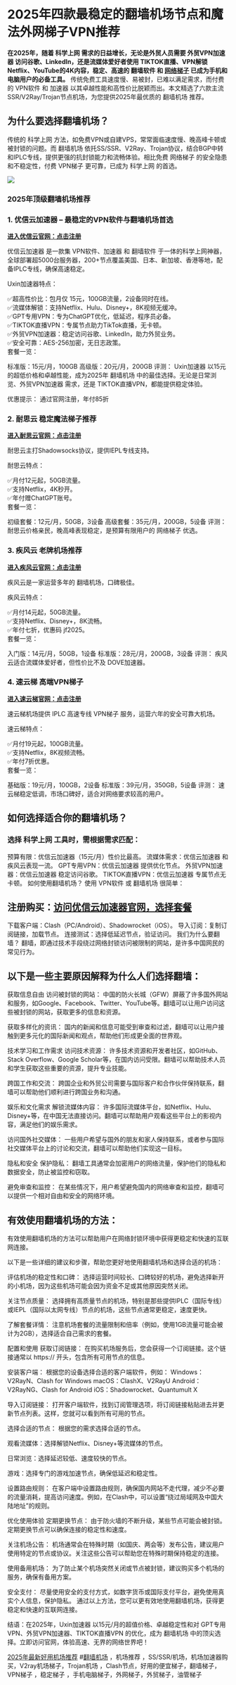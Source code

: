 # 2025年四款最稳定的翻墙机场节点和魔法外网梯子VPN推荐

**在2025年，随着 科学上网 需求的日益增长，无论是外贸人员需要 外贸VPN加速器 访问谷歌、LinkedIn，还是流媒体爱好者使用 TIKTOK直播、VPN解锁Netflix、YouTube的4K内容，稳定、高速的 翻墙软件 和 [网络梯子](https://gitlab.com/cnvpn/2025tizi) 已成为手机和电脑用户的必备工具。**
传统免费工具速度慢、易被封，已难以满足需求，而付费的 VPN软件 和 加速器 以其卓越性能和高性价比脱颖而出。本文精选了六款主流SSR/V2Ray/Trojan节点机场，为您提供2025年最优质的 翻墙机场 推荐。

## 为什么要选择翻墙机场？

传统的 科学上网 方法，如免费VPN或自建VPS，常常面临速度慢、晚高峰卡顿或被封锁的问题。而 翻墙机场 依托SS/SSR、V2Ray、Trojan协议，结合BGP中转和IPLC专线，提供更强的抗封锁能力和流畅体验。相比免费 网络梯子 的安全隐患和不稳定性，付费 VPN梯子 更可靠，已成为 科学上网 的首选。

![](https://www.cnvintage.org/assets/files/2025-03-31/1743438196-557951-snipaste-2025-03-27-11-32-51.png)



### 2025年顶级翻墙机场推荐

### 1. 优信云加速器 – 最稳定的VPN软件与翻墙机场首选

 **[进入优信云官网：点击注册](https://affgo.cc/ewan)**

优信云加速器 是一款集 VPN软件、加速器 和 翻墙软件 于一体的科学上网神器，全球部署超5000台服务器，200+节点覆盖美国、日本、新加坡、香港等地，配备IPLC专线，确保高速稳定。

Uxin加速器特点：

✅超高性价比：包月仅 15元，100GB流量，2设备同时在线。  
✅流媒体解锁：支持Netflix、Hulu、Disney+，8K视频无缓冲。  
✅GPT专用VPN：专为ChatGPT优化，低延迟，程序员必备。  
✅TIKTOK直播VPN：专属节点助力TikTok直播，无卡顿。  
✅外贸VPN加速器：稳定访问谷歌、LinkedIn，助力外贸业务。  
✅安全可靠：AES-256加密，无日志政策。  
套餐一览：

标准版：15元/月，100GB
高级版：20元/月，200GB
评测：
Uxin加速器 以15元的超低价格和卓越性能，成为2025年 翻墙机场 中的最佳选择。无论是日常浏览、外贸VPN加速器 需求，还是 TIKTOK直播VPN，都能提供稳定体验。

优惠提示： 通过官网注册，年付85折

### 2. 耐思云 稳定魔法梯子推荐

 **[进入耐思云官网：点击注册](https://affgo.cc/nisi)**

耐思云主打Shadowsocks协议，提供IEPL专线支持。

耐思云特点：

✅月付12元起，50GB流量。  
✅支持Netflix，4K秒开。  
✅年付赠ChatGPT账号。  
套餐一览：

初级套餐：12元/月，50GB，3设备
高级套餐：35元/月，200GB，5设备
评测：
耐思云价格亲民，晚高峰表现稳定，是预算有限用户的 网络梯子 优选。

### 3. 疾风云 老牌机场推荐

 **[进入疾风云官网：点击注册](https://affgo.cc/jife)**

疾风云是一家运营多年的 翻墙机场，口碑极佳。

疾风云特点：

✅月付14元起，50GB流量。  
✅支持Netflix、Disney+，8K流畅。  
✅年付七折，优惠码 jf2025。  
套餐一览：

入门版：14元/月，50GB，1设备
标准版：28元/月，200GB，3设备
评测：
疾风云适合流媒体爱好者，但性价比不及 DOVE加速器。

### 4. 速云梯 高端VPN梯子

 **[进入速云梯官网：点击注册](https://affgo.cc/suyu)**

速云梯机场提供 IPLC 高速专线 VPN梯子 服务，运营六年的安全可靠大机场。

速云梯特点：

✅月付19元起，100GB流量。  
✅支持Netflix，8K视频流畅。  
✅年付7折优惠。  
套餐一览：

基础版：19元/月，100GB，2设备
标准版：39元/月，350GB，5设备
评测：
速云梯稳定低调，市场口碑好，适合对网络要求较高的用户。

## 如何选择适合你的翻墙机场？

### 选择 科学上网 工具时，需根据需求匹配：

预算有限：优信云加速器（15元/月）性价比最高。
流媒体需求：优信云加速器 和疾风云表现一流。
GPT专用VPN：优信云加速器 提供优化节点。
外贸VPN加速器：优信云加速器 稳定访问谷歌。
TIKTOK直播VPN：优信云加速器 专属节点无卡顿。
如何使用翻墙机场？
使用 VPN软件 或 翻墙机场 很简单：

## 注册购买：[访问优信云加速器官网，选择套餐](https://affgo.cc/uxin)

下载客户端：Clash（PC/Android）、Shadowrocket（iOS）。
导入订阅：复制订阅链接，加载节点。
连接测试：选择低延迟节点，验证访问。
我们为什么要翻墙？
翻墙，即通过技术手段绕过网络封锁访问被限制的网站，是许多中国网民的常见行为。

## 以下是一些主要原因解释为什么人们选择翻墙：

获取信息自由 访问被封锁的网站： 中国的防火长城（GFW）屏蔽了许多国外网站和服务，如Google、Facebook、Twitter、YouTube等。翻墙可以让用户访问这些被封锁的网站，获取更多的信息和资源。

获取多样化的资讯： 国内的新闻和信息可能受到审查和过滤，翻墙可以让用户接触到更多元化的国际新闻和观点，帮助他们形成更全面的世界观。

技术学习和工作需求 访问技术资源： 许多技术资源和开发者社区，如GitHub、Stack Overflow、Google Scholar等，在国内访问受限。翻墙可以帮助技术人员和学生获取这些重要的资源，提升专业技能。

跨国工作和交流： 跨国企业和外贸公司需要与国际客户和合作伙伴保持联系，翻墙可以帮助他们顺利进行跨国业务和沟通。

娱乐和文化需求 解锁流媒体内容： 许多国际流媒体平台，如Netflix、Hulu、Disney+等，在中国无法直接访问。翻墙可以帮助用户观看这些平台上的影视内容，满足他们的娱乐需求。

访问国外社交媒体： 一些用户希望与国外的朋友和家人保持联系，或者参与国际社交媒体平台上的讨论和交流，翻墙可以帮助他们实现这一目标。

隐私和安全 保护隐私： 翻墙工具通常会加密用户的网络流量，保护他们的隐私和数据安全，防止被监控和窃取。

避免审查和监控： 在某些情况下，用户希望避免国内的网络审查和监控，翻墙可以提供一个相对自由和安全的网络环境。

## 有效使用翻墙机场的方法：

有效使用翻墙机场的方法可以帮助用户在网络封锁环境中获得更稳定和快速的互联网连接。

以下是一些详细的建议和步骤，帮助您更好地使用翻墙机场和选择合适的机场：

评估机场的稳定性和口碑： 选择运营时间较长、口碑较好的机场，避免选择新开的小机场，因为这些机场可能会因为资金不足或其他原因突然关闭。

关注节点质量： 选择拥有高质量节点的机场，特别是那些提供IPLC（国际专线）或IEPL（国际以太网专线）节点的机场，这些节点通常更稳定，速度更快。

了解套餐详情： 注意机场套餐的流量限制和倍率（例如，使用1GB流量可能会被计为2GB），选择适合自己需求的套餐。

配置和使用 获取订阅链接： 在购买机场服务后，您会获得一个订阅链接。这个链接通常以 https:// 开头，包含所有可用节点的信息。

安装客户端： 根据您的设备选择合适的客户端软件，例如： Windows：V2RayN、Clash for Windows macOS：ClashX、V2RayU Android：V2RayNG、Clash for Android iOS：Shadowrocket、Quantumult X

导入订阅链接： 打开客户端软件，找到订阅管理选项，将订阅链接粘贴进去并更新节点列表。这样，您就可以看到所有可用的节点。

选择合适的节点： 根据您的需求选择合适的节点。

观看流媒体：选择解锁Netflix、Disney+等流媒体的节点。

日常浏览：选择延迟较低、速度较快的节点。

游戏：选择专门的游戏加速节点，确保低延迟和稳定性。

设置路由规则： 在客户端中设置路由规则，确保国内网站不走代理，减少不必要的流量消耗，提高访问速度。例如，在Clash中，可以设置“绕过局域网及中国大陆地址”的规则。

优化使用体验 定期更换节点： 由于防火墙的不断升级，某些节点可能会被封锁。定期更换节点可以确保连接的稳定性和速度。

关注机场公告： 机场通常会在特殊时期（如国庆、两会等）发布公告，建议用户使用特定的节点或协议。关注这些公告可以帮助您在特殊时期保持稳定的连接。

使用备用机场： 为了防止某个机场突然关闭或节点被封锁，建议购买多个机场的服务，确保有备用方案。

安全支付： 尽量使用安全的支付方式，如数字货币或国际支付平台，避免使用真实个人信息，保护隐私。 通过以上方法，您可以更有效地使用翻墙机场，获得更稳定和快速的互联网连接。

结语：在2025年，Uxin加速器 以15元/月的超值价格、卓越稳定性和对 GPT专用VPN、外贸VPN加速器、TIKTOK直播VPN 的优化，成为 翻墙机场 中的顶尖选择。立即访问官网，体验高速、无界的网络世界吧！

[2025年最新好用机场推荐](https://gitlab.com/cnvpn/2025-vpn-ssr) #[翻墙机场](https://gitlab.com/cnvpn/best-cn-vpn) ，机场推荐 ，SS/SSR/机场，机场加速器购买，V2ray机场梯子，Trojan机场 ，Clash节点，好用的便宜梯子，翻墙梯子，VPN梯子 ，稳定梯子 ，手机电脑梯子，外网梯子，外贸梯子，油管梯子
